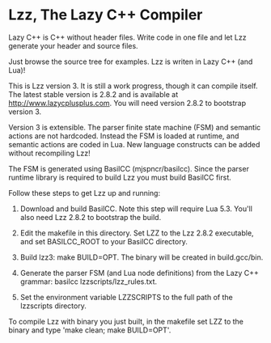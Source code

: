 # Lzz, The Lazy C++ Compiler

Lazy C++ is C++ without header files. Write code in one file and let Lzz generate your header and source files.

Just browse the source tree for examples. Lzz is writen in Lazy C++ (and Lua)!

This is Lzz version 3. It is still a work progress, though it can compile itself. The latest stable version is 2.8.2 and is available at http://www.lazycplusplus.com. You will need version 2.8.2 to bootstrap version 3.

Version 3 is extensible. The parser finite state machine (FSM) and semantic actions are not hardcoded. Instead the FSM is loaded at runtime, and semantic actions are coded in Lua. New language constructs can be added without recompiling Lzz!

The FSM is generated using BasilCC (mjspncr/basilcc). Since the parser runtime library is required to build Lzz you must build BasilCC first.

Follow these steps to get Lzz up and running:

1. Download and build BasilCC. Note this step will require Lua 5.3. You'll also need Lzz 2.8.2 to bootstrap the build.

2. Edit the makefile in this directory. Set LZZ to the Lzz 2.8.2 executable, and set BASILCC_ROOT to your BasilCC directory.

3. Build lzz3: make BUILD=OPT. The binary will be created in build.gcc/bin.

4. Generate the parser FSM (and Lua node definitions) from the Lazy C++ grammar: basilcc lzzscripts/lzz_rules.txt.

5. Set the environment variable LZZSCRIPTS to the full path of the lzzscripts directory. 

To compile Lzz with binary you just built, in the makefile set LZZ to the binary and type 'make clean; make BUILD=OPT'.
